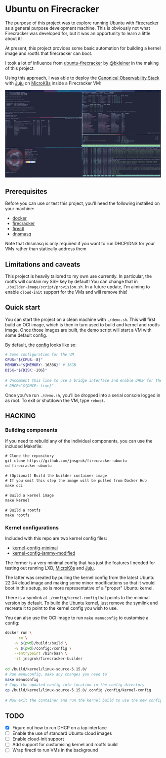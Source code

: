 # Ubuntu on Firecracker

The purpose of this project was to explore running Ubuntu with [Firecracker] as a general purpose
development machine. This is obviously not what Firecracker was developed for, but it was an
opportunity to learn a little about it!

At present, this project provides some basic automation for building a kernel image and rootfs that
firecracker can boot.

I took a lot of influence from [ubuntu-firecracker] by [@bkleiner] in the making of this project.

Using this approach, I was able to deploy the [Canonical Observability Stack] with [Juju] on
[MicroK8s] inside a Firecracker VM:

![COS Lite on MicroK8s on Firecracker](.github/images/screenshot.png)

## Prerequisites

Before you can use or test this project, you'll need the following installed on your machine:

- [docker](https://docs.docker.com/desktop/install/linux-install/)
- [firecracker](https://github.com/firecracker-microvm/firecracker)
- [firectl](https://github.com/firecracker-microvm/firectl)
- [dnsmasq](https://thekelleys.org.uk/dnsmasq/doc.html)

Note that dnsmasq is only required if you want to run DHCP/DNS for your VMs rather than statically
address them

## Limitations and caveats

This project is heavily tailored to my own use currently. In particular, the rootfs will contain my
SSH key by default! You can change that in `./builder-image/script/provision.sh`. In a future
update, I'm aiming to enable `cloud-init` support for the VMs and will remove this!

## Quick start

You can start the project on a clean machine with `./demo.sh`. This will first build an OCI image,
which is then in turn used to build and kernel and rootfs image. Once those images are built, the
demo script will start a VM with some default config.

By default, the [config](./default.conf) looks like so:

```bash
# Some configuration for the VM
CPUS="${CPUS:-8}"
MEMORY="${MEMORY:-16386}" # 16GB
DISK="${DISK:-20G}"

# Uncomment this line to use a bridge interface and enable DHCP for the VM
# DHCP="${DHCP:-true}"
```

Once you've run `./demo.sh`, you'll be dropped into a serial console logged in as root. To exit or
shutdown the VM, type `reboot`.

## HACKING

### Building components

If you need to rebuild any of the individual components, you can use the included Makefile:

```
# Clone the repository
git clone https://github.com/jnsgruk/firecracker-ubuntu
cd firecracker-ubuntu

# (Optional) Build the builder container image
# If you omit this step the image will be pulled from Docker Hub
make oci

# Build a kernel image
make kernel

# Build a rootfs
make rootfs
```

### Kernel configurations

Included with this repo are two kernel config files:

- [kernel-config-minimal](./config/kernel-config-minimal)
- [kernel-config-jammy-modified](./config/kernel-config-jammy-modified)

The former is a very minimal config that has just the features I needed for testing out running
LXD, [MicroK8s] and [Juju].

The latter was created by pulling the kernel config from the latest Ubuntu 22.04 cloud image and
making some minor modifications so that it would boot in this setup, so is more representative of a
"proper" Ubuntu kernel.

There is a symlink at `./config/kernel-config` that points to the minimal version by default. To
build the Ubuntu kernel, just remove the symlink and recreate it to point to the kernel config you
wish to use.

You can also use the OCI image to run `make menuconfig` to customise a config:

```bash
docker run \
    --rm \
    -v $(pwd)/build:/build \
    -v $(pwd)/config:/config \
    --entrypoint /bin/bash \
    -it jnsgruk/firecracker-builder

cd /build/kernel/linux-source-5.15.0/
# Run menuconfig, make any changes you need to
make menuconfig
# Copy the updated config into location in the config directory
cp /build/kernel/linux-source-5.15.0/.config /config/kernel-config

# Now exit the container and run the kernel build to use the new config
```

## TODO

- [x] Figure out how to run DHCP on a tap interface
- [ ] Enable the use of standard Ubuntu cloud images
- [ ] Enable cloud-init support
- [ ] Add support for customising kernel and rootfs build
- [ ] Wrap firectl to run VMs in the background

[firecracker]: https://firecracker-microvm.github.io/
[microk8s]: https://microk8s.io
[juju]: https://juju.is
[canonical observability stack]: https://charmhub.io/topics/canonical-observability-stack
[ubuntu-firecracker]: https://github.com/bkleiner/ubuntu-firecracker
[@bkleiner]: https://github.com/bkleiner
